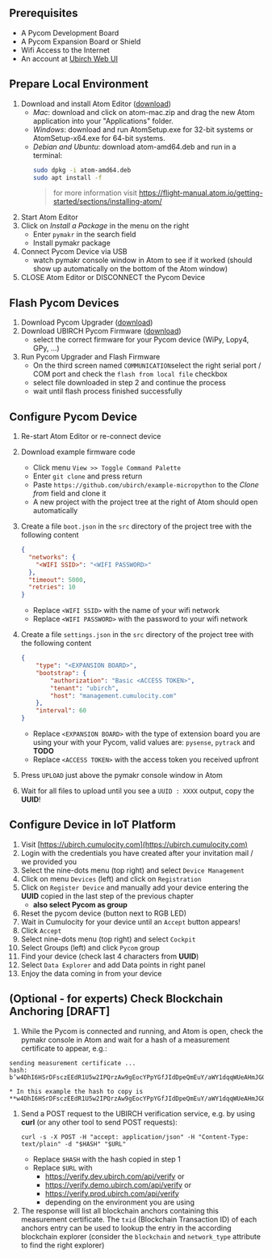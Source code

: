 ## Prerequisites
* A Pycom Development Board
* A Pycom Expansion Board or Shield
* Wifi Access to the Internet
* An account at [Ubirch Web UI](https://console.dev.ubirch.com)

## Prepare Local Environment
1. Download and install Atom Editor ([download](https://atom.io/))
    * *Mac*: download and click on atom-mac.zip and drag the new Atom application into your "Applications" folder.
    * *Windows*: download and run AtomSetup.exe for 32-bit systems or AtomSetup-x64.exe for 64-bit systems.
    * *Debian and Ubuntu*: download atom-amd64.deb and run in a terminal:
      ```bash
      sudo dpkg -i atom-amd64.deb
      sudo apt install -f
      ```
      > for more information visit https://flight-manual.atom.io/getting-started/sections/installing-atom/
1. Start Atom Editor
1. Click on *Install a Package* in the menu on the right
     * Enter `pymakr` in the search field
     * Install pymakr package
1. Connect Pycom Device via USB
    * watch pymakr console window in Atom to see if it worked (should show up automatically on the bottom of the Atom window)
1. CLOSE Atom Editor or DISCONNECT the Pycom Device

## Flash Pycom Devices
1. Download Pycom Upgrader ([download](https://pycom.io/downloads/))
1. Download UBIRCH Pycom Firmware ([download](https://github.com/ubirch/example-micropython/releases/tag/pybytes-ed25519))
    * select the correct firmware for your Pycom device (WiPy, Lopy4, GPy, ...)
1. Run Pycom Upgrader and Flash Firmware
    * On the third screen named `COMMUNICATION`select the right serial port / COM port and check the `flash from local file` checkbox
    * select file downloaded in step 2 and continue the process
    * wait until flash process finished successfully

## Configure Pycom Device
1. Re-start Atom Editor or re-connect device
1. Download example firmware code
    * Click menu `View >> Toggle Command Palette`
    * Enter `git clone` and press return
    * Paste `https://github.com/ubirch/example-micropython` to the *Clone from* field and clone it
    * A new project with the project tree at the right of Atom should open automatically

1. Create a file `boot.json` in the `src` directory of the project tree with the following content
    ```json
    {
      "networks": {
        "<WIFI SSID>": "<WIFI PASSWORD>"
      },
      "timeout": 5000,
      "retries": 10
    }
    ```
    * Replace `<WIFI SSID>` with the name of your wifi network
    * Replace `<WIFI PASSWORD>` with the password to your wifi network
1. Create a file `settings.json` in the `src` directory of the project tree with the following content
    ```json
    {
        "type": "<EXPANSION BOARD>",
        "bootstrap": {
            "authorization": "Basic <ACCESS TOKEN>",
            "tenant": "ubirch",
            "host": "management.cumulocity.com"
        },
        "interval": 60
    }
    ```
    * Replace `<EXPANSION BOARD>` with the type of extension board you are using your with your Pycom, valid values are: `pysense`, `pytrack` and **TODO**
    * Replace `<ACCESS TOKEN>` with the access token you received upfront
1. Press `UPLOAD` just above the pymakr console window in Atom
1. Wait for all files to upload until you see a `UUID : XXXX` output, copy the **UUID**!

## Configure Device in IoT Platform
1. Visit [https://ubirch.cumulocity.com](https://ubirch.cumulocity.com)
1. Login with the credentials you have created after your invitation mail / we provided you
1. Select the nine-dots menu (top right) and select `Device Management`
1. Click on menu `Devices` (left) and click on `Registration`
1. Click on `Register Device` and manually add your device entering the **UUID** copied in the last step of the previous chapter
    * **also select Pycom as group**
1. Reset the pycom device (button next to RGB LED)
1. Wait in Cumulocity for your device until an `Accept` button appears!
1. Click `Accept`
1. Select nine-dots menu (top right) and select `Cockpit`
1. Select Groups (left) and click `Pycom` group
1. Find your device (check last 4 characters from **UUID**)
1. Select `Data Explorer` and add Data points in right panel
1. Enjoy the data coming in from your device

## (Optional - for experts) Check Blockchain Anchoring [DRAFT]
1. While the Pycom is connected and running, and Atom is open, check the pymakr console in Atom and wait for a hash of a measurement certificate to appear, e.g.:
```
sending measurement certificate ...
hash: b’w4DhI6HSrDFsczEEdR1U5w2IPQrzAw9gEocYPpYGfJIdDpeQmEuY/aWY1dqqWUeAHmJGQyGKCD0ctVj6KUlTsA==\n’
```
    * In this example the hash to copy is **w4DhI6HSrDFsczEEdR1U5w2IPQrzAw9gEocYPpYGfJIdDpeQmEuY/aWY1dqqWUeAHmJGQyGKCD0ctVj6KUlTsA==**
1. Send a POST request to the UBIRCH verification service, e.g. by using **curl** (or any other tool to send POST requests):
    ```
    curl -s -X POST -H "accept: application/json" -H "Content-Type: text/plain" -d "$HASH" "$URL"
    ```
    * Replace `$HASH` with the hash copied in step 1
    * Replace `$URL` with
        * https://verify.dev.ubirch.com/api/verify or
        * https://verify.demo.ubirch.com/api/verify or
        * https://verify.prod.ubirch.com/api/verify
        * depending on the environment you are using
1. The response will list all blockchain anchors containing this measurement certificate. The `txid` (Blockchain Transaction ID) of each anchors entry can be used to lookup the entry in the according blockchain explorer (consider the `blockchain` and `network_type` attribute to find the right explorer)
